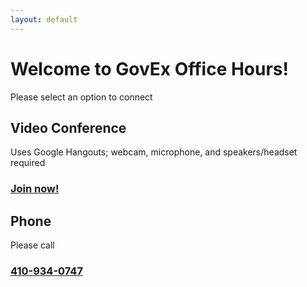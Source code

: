 ```yaml
---
layout: default
---
```


<div class="container-fluid center-block">
  <div class="row">
    <div class="col-md-6">
      <h1>Welcome to GovEx Office Hours!</h1>
      <p>Please select an option to connect</p>
    </div>
  </div>
  <div class="row">
    <div class="col-md-6">
      <div class="panel panel-primary">
        <div class="panel-heading"><h2 class="panel-title">Video Conference</h2></div>
        <div class="panel-body">
          <p>Uses Google Hangouts; webcam, microphone, and speakers/headset required</p>
          <h3><a class="btn btn-primary" href="#" role="button">Join now!</a></h3>
        </div>
      </div>
    </div>
    <div class="col-md-6">
      <div class="panel panel-info">
        <div class="panel-heading"><h2 class="panel-title">Phone</h2></div>
        <div class="panel-body">
          <p>Please call</p>
          <h3><a href="tel:410-934-0474">410-934-0747</a></h3>
        </div>
      </div>
    </div>
  </div>
</div>
      
